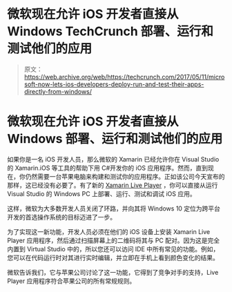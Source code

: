 # 微软现在允许 iOS 开发者直接从 Windows TechCrunch 部署、运行和测试他们的应用

> 原文：<https://web.archive.org/web/https://techcrunch.com/2017/05/11/microsoft-now-lets-ios-developers-deploy-run-and-test-their-apps-directly-from-windows/>

# 微软现在允许 iOS 开发者直接从 Windows 部署、运行和测试他们的应用

如果你是一名 iOS 开发人员，那么微软的 Xamarin 已经允许你在 Visual Studio 的 Xamarin.iOS 等工具的帮助下用 C#开发你的 iOS 应用程序。然而，直到现在，你仍然需要一台苹果电脑来构建和测试你的应用程序。正如该公司今天宣布的那样，这已经没有必要了。有了新的 [Xamarin Live Player](https://web.archive.org/web/20221005230524/http://xamarin.com/live) ，你可以直接从运行 Visual Studio 的 Windows PC 上部署、运行、测试和调试 iOS 应用。

这样，微软为大多数开发人员关闭了环路，并向其将 Windows 10 定位为跨平台开发的首选操作系统的目标迈进了一步。

为了实现这一新功能，开发人员必须在他们的 iOS 设备上安装 Xamarin Live Player 应用程序，然后通过扫描屏幕上的二维码将其与 PC 配对。因为这是完全内置到 Virtual Studio 中的，所以您还可以访问 IDE 中所有常见的功能。例如，您可以在代码运行时对其进行实时编辑，并立即在手机上看到颜色变化的结果。

微软告诉我们，它与苹果公司讨论了这一功能，它得到了竞争对手的支持，Live Player 应用程序符合苹果公司的所有常规规则。